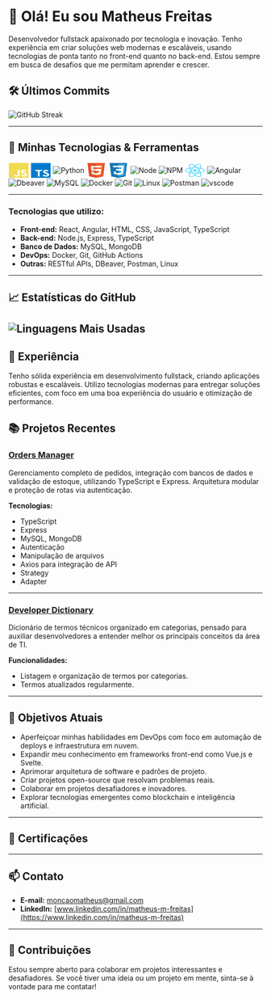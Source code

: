 # 👋 Olá! Eu sou Matheus Freitas

Desenvolvedor fullstack apaixonado por tecnologia e inovação. Tenho experiência em criar soluções web modernas e escaláveis, usando tecnologias de ponta tanto no front-end quanto no back-end. Estou sempre em busca de desafios que me permitam aprender e crescer.

## 🛠️ Últimos Commits

![GitHub Streak](https://github-readme-streak-stats.herokuapp.com/?user=Matheus-Freitas0&theme=dark)

---

## 🚀 Minhas Tecnologias & Ferramentas

<div style="display: inline_block">
  <img align="center" alt="Js" height="30" width="40" src="https://raw.githubusercontent.com/devicons/devicon/master/icons/javascript/javascript-plain.svg">
  <img align="center" alt="Ts" height="30" width="40" src="https://raw.githubusercontent.com/devicons/devicon/master/icons/typescript/typescript-plain.svg">
  <img align="center" alt="Python" height="30" width="40" src="https://cdn.jsdelivr.net/gh/devicons/devicon/icons/python/python-original-wordmark.svg" />
  <img align="center" alt="HTML" height="30" width="40" src="https://raw.githubusercontent.com/devicons/devicon/master/icons/html5/html5-original.svg">
  <img align="center" alt="CSS" height="30" width="40" src="https://raw.githubusercontent.com/devicons/devicon/master/icons/css3/css3-original.svg">
  <img align="center" alt="Node" height="30" width="40" src="https://cdn.jsdelivr.net/gh/devicons/devicon/icons/nodejs/nodejs-original-wordmark.svg" />
  <img align="center" alt="NPM" height="30" width="40" src="https://cdn.jsdelivr.net/gh/devicons/devicon/icons/npm/npm-original-wordmark.svg" />
  <img align="center" alt="React" height="30" width="40" src="https://raw.githubusercontent.com/devicons/devicon/master/icons/react/react-original.svg">
  <img align="center" alt="Angular" height="30" width="40" src="https://cdn.jsdelivr.net/gh/devicons/devicon/icons/angularjs/angularjs-original.svg" />
  <img align="center" alt="Dbeaver" height="30" width="40" src="https://cdn.jsdelivr.net/gh/devicons/devicon/icons/dbeaver/dbeaver-original.svg" />
  <img align="center" alt="MySQL" height="30" width="40" src="https://cdn.jsdelivr.net/gh/devicons/devicon/icons/mysql/mysql-original-wordmark.svg" />
  <img align="center" alt="Docker" height="30" width="40" src="https://cdn.jsdelivr.net/gh/devicons/devicon/icons/docker/docker-original-wordmark.svg" />
  <img align="center" alt="Git" height="30" width="40" src="https://cdn.jsdelivr.net/gh/devicons/devicon/icons/git/git-original-wordmark.svg" />
  <img align="center" alt="Linux" height="30" width="40" src="https://cdn.jsdelivr.net/gh/devicons/devicon/icons/linux/linux-original.svg" />
  <img align="center" alt="Postman" height="30" width="40" src="https://cdn.jsdelivr.net/gh/devicons/devicon/icons/postman/postman-original.svg" />
  <img align="center" alt="vscode" height="30" width="40" src="https://cdn.jsdelivr.net/gh/devicons/devicon/icons/vscode/vscode-original.svg" />
</div>

---

### Tecnologias que utilizo:

- **Front-end:** React, Angular, HTML, CSS, JavaScript, TypeScript
- **Back-end:** Node.js, Express, TypeScript
- **Banco de Dados:** MySQL, MongoDB
- **DevOps:** Docker, Git, GitHub Actions
- **Outras:** RESTful APIs, DBeaver, Postman, Linux

---


## 📈 Estatísticas do GitHub

![Linguagens Mais Usadas](https://github-readme-stats.vercel.app/api/top-langs/?username=Matheus-Freitas0&layout=compact&theme=dark)
---

## 🌟 Experiência

Tenho sólida experiência em desenvolvimento fullstack, criando aplicações robustas e escaláveis. Utilizo tecnologias modernas para entregar soluções eficientes, com foco em uma boa experiência do usuário e otimização de performance.

## 📚 Projetos Recentes

### [Orders Manager](https://github.com/Matheus-Freitas0/orders-manager)
Gerenciamento completo de pedidos, integração com bancos de dados e validação de estoque, utilizando TypeScript e Express. Arquitetura modular e proteção de rotas via autenticação.

**Tecnologias:**
- TypeScript
- Express
- MySQL, MongoDB
- Autenticação 
- Manipulação de arquivos
- Axios para integração de API
- Strategy
- Adapter

---

### [Developer Dictionary](https://github.com/Matheus-Freitas0/Developer-dictionary)
Dicionário de termos técnicos organizado em categorias, pensado para auxiliar desenvolvedores a entender melhor os principais conceitos da área de TI.

**Funcionalidades:**
- Listagem e organização de termos por categorias.
- Termos atualizados regularmente.


---

## 🎯 Objetivos Atuais

- Aperfeiçoar minhas habilidades em DevOps com foco em automação de deploys e infraestrutura em nuvem.
- Expandir meu conhecimento em frameworks front-end como Vue.js e Svelte.
- Aprimorar arquitetura de software e padrões de projeto.
- Criar projetos open-source que resolvam problemas reais.
- Colaborar em projetos desafiadores e inovadores.
- Explorar tecnologias emergentes como blockchain e inteligência artificial.

---

## 📜 Certificações

---

## 📫 Contato

- **E-mail:** [moncaomatheus@gmail.com](mailto:moncaomatheus@gmail.com)
- **LinkedIn:** [www.linkedin.com/in/matheus-m-freitas](https://www.linkedin.com/in/matheus-m-freitas)

---

## 🤝 Contribuições

Estou sempre aberto para colaborar em projetos interessantes e desafiadores. Se você tiver uma ideia ou um projeto em mente, sinta-se à vontade para me contatar!
